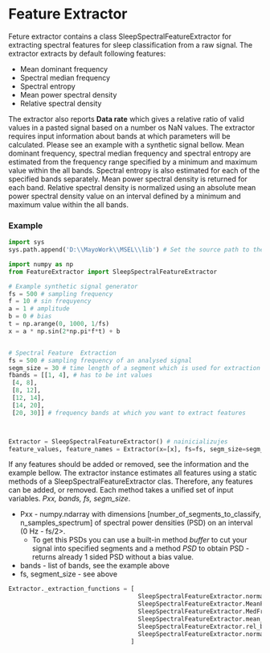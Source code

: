 # Feature Extractor
Feture extractor contains a class SleepSpectralFeatureExtractor for extracting spectral  features for sleep classification from a raw signal.
The extractor extracts by default following features:
* Mean dominant frequency
* Spectral median frequency
* Spectral entropy
* Mean power spectral density
* Relative spectral density

The extractor also reports **Data rate** which gives a relative ratio of valid values in a pasted signal based on a number os NaN values.
The extractor requires input information about bands at which parameters will be calculated. Please see an example with a synthetic signal bellow.
Mean dominant frequency, spectral median frequency and spectral entropy are estimated from the frequency range specified by a minimum and maximum value within the all bands.
Spectral entropy is also estimated for each of the specified bands separately. Mean power spectral density is returned for each band.
Relative spectral density is normalized using an absolute mean power spectral density value on an interval defined by a minimum and maximum value within the all bands.


### Example 
```python
import sys
sys.path.append('D:\\MayoWork\\MSEL\\lib') # Set the source path to the lib folder of this python package.

import numpy as np
from FeatureExtractor import SleepSpectralFeatureExtractor

# Example synthetic signal generator
fs = 500 # sampling frequency
f = 10 # sin frequyency
a = 1 # amplitude
b = 0 # bias
t = np.arange(0, 1000, 1/fs)
x = a * np.sin(2*np.pi*f*t) + b


# Spectral Feature  Extraction
fs = 500 # sampling frequency of an analysed signal
segm_size = 30 # time length of a segment which is used for extraction of each feature
fbands = [[1, 4], # has to be int values
 [4, 8],
 [8, 12],
 [12, 14],
 [14, 20],
 [20, 30]] # frequency bands at which you want to extract features



Extractor = SleepSpectralFeatureExtractor() # nainicializujes
feature_values, feature_names = Extractor(x=[x], fs=fs, segm_size=segm_size, fbands=fbands, n_processes=2)
```

If any features should be added or removed, see the information and the example bellow. The extractor instance estimates all features using a static methods of a SleepSpectralFeatureExtractor clas.
Therefore, any features can be added, or removed. Each method takes a unified set of input variables. *Pxx, bands, fs, segm_size*.
* Pxx - numpy.ndarray with dimensions [number_of_segments_to_classify, n_samples_spectrum] of spectral power densities (PSD) on an interval (0 Hz - fs/2>.
    * To get this PSDs you can use a built-in method *buffer* to cut your signal into specified segments and a method *PSD* to obtain PSD - returns already 1 sided PSD without a bias value.
* bands - list of bands, see the example above
* fs, segment_size - see above


```python
Extractor._extraction_functions = [
                                    SleepSpectralFeatureExtractor.normalized_entropy,
                                    SleepSpectralFeatureExtractor.MeanFreq,
                                    SleepSpectralFeatureExtractor.MedFreq,
                                    SleepSpectralFeatureExtractor.mean_bands,
                                    SleepSpectralFeatureExtractor.rel_bands,
                                    SleepSpectralFeatureExtractor.normalized_entropy_bands
                                  ]
```

